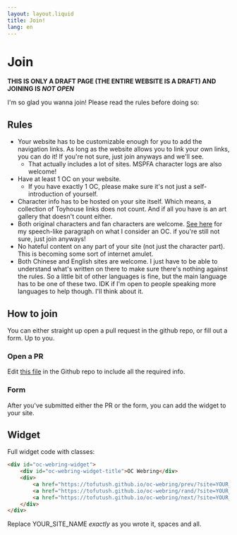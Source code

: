 ```yaml
---
layout: layout.liquid
title: Join!
lang: en
---
```


# Join

**THIS IS ONLY A DRAFT PAGE (THE ENTIRE WEBSITE IS A DRAFT) AND JOINING IS *NOT OPEN***

I'm so glad you wanna join! Please read the rules before doing so:

## Rules

- Your website has to be customizable enough for you to add the navigation links. As long as the website allows you to link your own links, you can do it! If you're not sure, just join anyways and we'll see.
  - That actually includes a lot of sites. MSPFA character logs are also welcome!
- Have at least 1 OC on your website.
  - If you have exactly 1 OC, please make sure it's not just a self-introduction of yourself.
- Character info has to be hosted on your site itself. Which means, a collection of Toyhouse links does not count. And if all you have is an art gallery that doesn't count either.
- Both original characters and fan characters are welcome. [See here](/about/) for my speech-like paragraph on what I consider an OC. if you're still not sure, just join anyways!
- No hateful content on any part of your site (not just the character part). This is becoming some sort of internet amulet.
- Both Chinese and English sites are welcome. I just have to be able to understand what's written on there to make sure there's nothing against the rules. So a little bit of other languages is fine, but the main language has to be one of these two. IDK if I'm open to people speaking more languages to help though. I'll think about it.

## How to join

You can either straight up open a pull request in the github repo, or fill out a form. Up to you.

### Open a PR

Edit [this file](https://github.com/Tofutush/oc-webring/blob/main/_data/sites.json) in the Github repo to include all the required info.

### Form

After you've submitted either the PR or the form, you can add the widget to your site.

## Widget

Full widget code with classes:

```html
<div id="oc-webring-widget">
    <div id="oc-webring-widget-title">OC Webring</div>
    <div>
        <a href="https://tofutush.github.io/oc-webring/prev/?site=YOUR_SITE_NAME">Previous</a>
        <a href="https://tofutush.github.io/oc-webring/rand/?site=YOUR_SITE_NAME">Random</a>
        <a href="https://tofutush.github.io/oc-webring/next/?site=YOUR_SITE_NAME">Next</a>
    </div>
</div>
```

Replace YOUR_SITE_NAME *exactly* as you wrote it, spaces and all.
